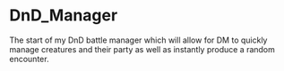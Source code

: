 # DnD_Manager
The start of my DnD battle manager which will allow for DM to quickly manage creatures and their party as well as instantly produce a random encounter. 
